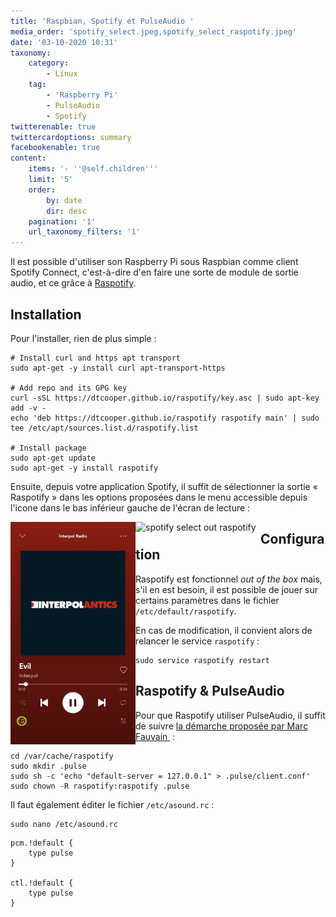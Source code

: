 ```yaml
---
title: 'Raspbian, Spotify et PulseAudio '
media_order: 'spotify_select.jpeg,spotify_select_raspotify.jpeg'
date: '03-10-2020 10:31'
taxonomy:
    category:
        - Linux
    tag:
        - 'Raspberry Pi'
        - PulseAudio
        - Spotify
twitterenable: true
twittercardoptions: summary
facebookenable: true
content:
    items: '- ''@self.children'''
    limit: '5'
    order:
        by: date
        dir: desc
    pagination: '1'
    url_taxonomy_filters: '1'
---
```


Il est possible d'utiliser son Raspberry Pi sous Raspbian comme client Spotify Connect, c'est-à-dire d'en faire une sorte de module de sortie audio, et ce grâce à [Raspotify](https://dtcooper.github.io/raspotify/).

## Installation

Pour l'installer, rien de plus simple&nbsp;:

```shell
# Install curl and https apt transport
sudo apt-get -y install curl apt-transport-https

# Add repo and its GPG key
curl -sSL https://dtcooper.github.io/raspotify/key.asc | sudo apt-key add -v -
echo 'deb https://dtcooper.github.io/raspotify raspotify main' | sudo tee /etc/apt/sources.list.d/raspotify.list

# Install package
sudo apt-get update
sudo apt-get -y install raspotify
```

Ensuite, depuis votre application Spotify, il suffit de sélectionner la sortie « Raspotify » dans les options proposées dans le menu accessible depuis l'icone dans le bas inférieur gauche de l'écran de lecture&nbsp;:

<img src="spotify_select.jpeg" alt="spotify select out" style="width:200px; float: left" />
<img src="/blog/raspbian-spotify-et-pulseaudio/spotify_select_raspotify.jpeg" alt="spotify select out raspotify" style="width:200px; float: left" />

## Configuration

Raspotify est fonctionnel _out of the box_ mais, s'il en est besoin, il est possible de jouer sur certains paramètres dans le fichier `/etc/default/raspotify`.

En cas de modification, il convient alors de relancer le service `raspotify`&nbsp;:

```shell
sudo service raspotify restart
```

## Raspotify & PulseAudio

Pour que Raspotify utiliser PulseAudio, il suffit de suivre [la démarche proposée par Marc Fauvain ](https://github.com/dtcooper/raspotify/issues/154#issuecomment-442299432)&nbsp;:

```shell
cd /var/cache/raspotify
sudo mkdir .pulse
sudo sh -c 'echo "default-server = 127.0.0.1" > .pulse/client.conf'
sudo chown -R raspotify:raspotify .pulse
```

Il faut également éditer le fichier `/etc/asound.rc`&nbsp;:

```shell
sudo nano /etc/asound.rc
```

```
pcm.!default {
    type pulse
}

ctl.!default {
    type pulse
}
```
